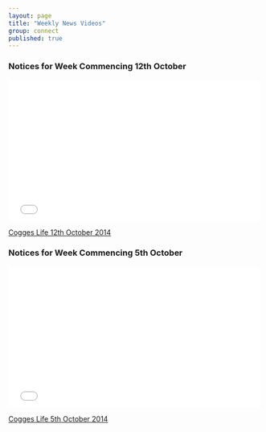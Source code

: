 ```yaml
---
layout: page
title: "Weekly News Videos"
group: connect
published: true
---
```


### Notices for Week Commencing 12th October

<iframe src="//player.vimeo.com/video/108705794?title=0&amp;byline=0&amp;portrait=0&amp;color=c41440" width="500" height="281" frameborder="0" webkitallowfullscreen mozallowfullscreen allowfullscreen></iframe> <p><a href="http://vimeo.com/108705794">Cogges Life 12th October 2014</a>
<br/>

### Notices for Week Commencing 5th October

<iframe src="//player.vimeo.com/video/108055733?title=0&amp;byline=0&amp;portrait=0&amp;color=c41440" width="500" height="281" frameborder="0" webkitallowfullscreen mozallowfullscreen allowfullscreen></iframe> <p><a href="http://vimeo.com/108055733">Cogges Life 5th October 2014</a>
